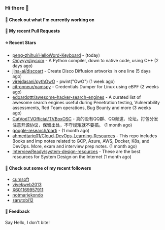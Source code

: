 ### Hi there 👋

#### 👷 Check out what I'm currently working on

#### 🔨 My recent Pull Requests


#### ⭐ Recent Stars

- [peng-zhihui/HelloWord-Keyboard](https://github.com/peng-zhihui/HelloWord-Keyboard) -  (today)
- [Omyyyy/pycom](https://github.com/Omyyyy/pycom) - A Python compiler, down to native code, using C&#43;&#43; (2 days ago)
- [jina-ai/discoart](https://github.com/jina-ai/discoart) - Create Disco Diffusion artworks in one line (5 days ago)
- [virejdasani/pythOwO](https://github.com/virejdasani/pythOwO) - pwint(&#34;OwO&#34;) (1 week ago)
- [citronneur/pamspy](https://github.com/citronneur/pamspy) - Credentials Dumper for Linux using eBPF (2 weeks ago)
- [edoardottt/awesome-hacker-search-engines](https://github.com/edoardottt/awesome-hacker-search-engines) - A curated list of awesome search engines useful during Penetration testing, Vulnerability assessments, Red Team operations, Bug Bounty and more (3 weeks ago)
- [CatVodTVOfficial/TVBoxOSC](https://github.com/CatVodTVOfficial/TVBoxOSC) - 真的没有QQ群、QQ频道、论坛。打包分发注意开源协议，保留出处，不守规矩就不要搞。 (1 month ago)
- [google-research/parti](https://github.com/google-research/parti) -  (1 month ago)
- [ahmedtariq01/Cloud-DevOps-Learning-Resources](https://github.com/ahmedtariq01/Cloud-DevOps-Learning-Resources) - This repo includes Books and imp notes related to GCP, Azure, AWS, Docker, K8s, and DevOps. More, exam and interview prep notes. (1 month ago)
- [InterviewReady/system-design-resources](https://github.com/InterviewReady/system-design-resources) - These are the best resources for System Design on the Internet (1 month ago)

#### 👯 Check out some of my recent followers

- [cumsoft](https://github.com/cumsoft)
- [vivekweb2013](https://github.com/vivekweb2013)
- [X601169957911](https://github.com/X601169957911)
- [notmariekondo](https://github.com/notmariekondo)
- [sarutobi12](https://github.com/sarutobi12)

#### 💬 Feedback

Say Hello, I don't bite!